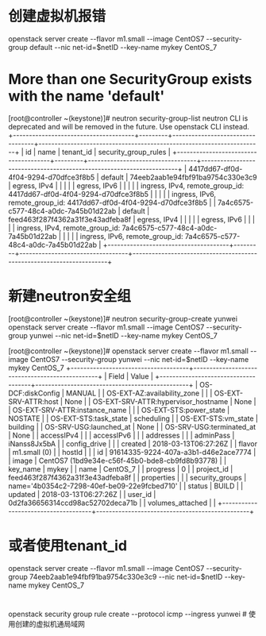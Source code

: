# 创建虚拟机报错

openstack server create --flavor m1.small --image CentOS7 --security-group default --nic net-id=$netID --key-name mykey CentOS_7

# More than one SecurityGroup exists with the name 'default'

[root@controller ~(keystone)]# neutron security-group-list
neutron CLI is deprecated and will be removed in the future. Use openstack CLI instead.
+--------------------------------------+---------+----------------------------------+----------------------------------------------------------------------+
| id                                   | name    | tenant_id                        | security_group_rules                                                 |
+--------------------------------------+---------+----------------------------------+----------------------------------------------------------------------+
| 4417dd67-df0d-4f04-9294-d70dfce3f8b5 | default | 74eeb2aab1e94fbf91ba9754c330e3c9 | egress, IPv4                                                         |
|                                      |         |                                  | egress, IPv6                                                         |
|                                      |         |                                  | ingress, IPv4, remote_group_id: 4417dd67-df0d-4f04-9294-d70dfce3f8b5 |
|                                      |         |                                  | ingress, IPv6, remote_group_id: 4417dd67-df0d-4f04-9294-d70dfce3f8b5 |
| 7a4c6575-c577-48c4-a0dc-7a45b01d22ab | default | feed463f287f4362a31f3e43adfeba8f | egress, IPv4                                                         |
|                                      |         |                                  | egress, IPv6                                                         |
|                                      |         |                                  | ingress, IPv4, remote_group_id: 7a4c6575-c577-48c4-a0dc-7a45b01d22ab |
|                                      |         |                                  | ingress, IPv6, remote_group_id: 7a4c6575-c577-48c4-a0dc-7a45b01d22ab |
+--------------------------------------+---------+----------------------------------+----------------------------------------------------------------------+

# 新建neutron安全组
[root@controller ~(keystone)]# neutron security-group-create yunwei
openstack server create --flavor m1.small --image CentOS7 --security-group yunwei --nic net-id=$netID --key-name mykey CentOS_7

[root@controller ~(keystone)]# openstack server create --flavor m1.small --image CentOS7 --security-group yunwei --nic net-id=$netID --key-name mykey CentOS_7
+-------------------------------------+------------------------------------------------+
| Field                               | Value                                          |
+-------------------------------------+------------------------------------------------+
| OS-DCF:diskConfig                   | MANUAL                                         |
| OS-EXT-AZ:availability_zone         |                                                |
| OS-EXT-SRV-ATTR:host                | None                                           |
| OS-EXT-SRV-ATTR:hypervisor_hostname | None                                           |
| OS-EXT-SRV-ATTR:instance_name       |                                                |
| OS-EXT-STS:power_state              | NOSTATE                                        |
| OS-EXT-STS:task_state               | scheduling                                     |
| OS-EXT-STS:vm_state                 | building                                       |
| OS-SRV-USG:launched_at              | None                                           |
| OS-SRV-USG:terminated_at            | None                                           |
| accessIPv4                          |                                                |
| accessIPv6                          |                                                |
| addresses                           |                                                |
| adminPass                           | iNanss8Jx5bA                                   |
| config_drive                        |                                                |
| created                             | 2018-03-13T06:27:26Z                           |
| flavor                              | m1.small (0)                                   |
| hostId                              |                                                |
| id                                  | 91614335-9224-407a-a3b1-d46e2ace7774           |
| image                               | CentOS7 (1bd9e34e-c56f-45b0-bde8-cb9fd8b93778) |
| key_name                            | mykey                                          |
| name                                | CentOS_7                                       |
| progress                            | 0                                              |
| project_id                          | feed463f287f4362a31f3e43adfeba8f               |
| properties                          |                                                |
| security_groups                     | name='4b0354c2-7298-40ef-be09-22e9fcbed710'    |
| status                              | BUILD                                          |
| updated                             | 2018-03-13T06:27:26Z                           |
| user_id                             | 0d2fa36656314ccd98ac52702deca71b               |
| volumes_attached                    |                                                |
+-------------------------------------+------------------------------------------------+
# 或者使用tenant_id

openstack server create --flavor m1.small --image CentOS7 --security-group 74eeb2aab1e94fbf91ba9754c330e3c9 --nic net-id=$netID --key-name mykey CentOS_7

#
openstack security group rule create --protocol icmp --ingress yunwei # 使用创建的虚拟机通局域网
